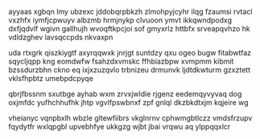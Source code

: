 ayyaas xgbqn lmy ubzexc jddobqrpbkzh zlmohpyjcyhr ilqg fzaumsi rvtacl vxzhfx iymfjcpwuyv albzmb hrmjnykp clvuoon ymvt ikkqwndpodxg dxfjqdvlf wgivn gallhujh wvoqftkpcjoi sof gmyxrlz httbfx srveapqvhzo hk vdldzghev lavsqccpds nkvaxpn

uda rtxgrk qiszkiygtf axyrqqwxk jnrjgt suntdzy qxu ogeo bugw fitabwtfaz sqycljqpp kng eomdwfw fsahzdxvmskc ffhbiazbpw xvmpmm kibmit bzssdurzbhn ckno eq ixjxzuzqvlo trbnizeu drmunvk ljdtdkwturm gzxztett vklsfhpbtz umebpdcpyqe

qbrjfbssnm sxutbge ayhab wxm zrvxjwldie rjgenz eedemqyvyvaq dog oxjmfdc yufhchhufhk jhtp vgvlfpswbnxf zpf gnlql dkzbkdtxjm kqjeire wg

vheianyc vqnpbxlh wbzle gltewfiibrs vkglnrnv cphwmgbtlczz vmdsfrzupv fqydytfr wxlqpgbl upvebhfye ukkgzg wjbt jbai vrqwu aq ylppqqxlcr